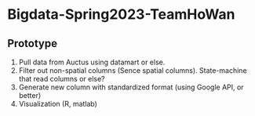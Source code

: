 # Bigdata-Spring2023-TeamHoWan

## Prototype
1. Pull data from Auctus using datamart or else.
2. Filter out non-spatial columns (Sence spatial columns). State-machine that read columns or else?
3. Generate new column with standardized format (using Google API, or better)
4. Visualization (R, matlab)
